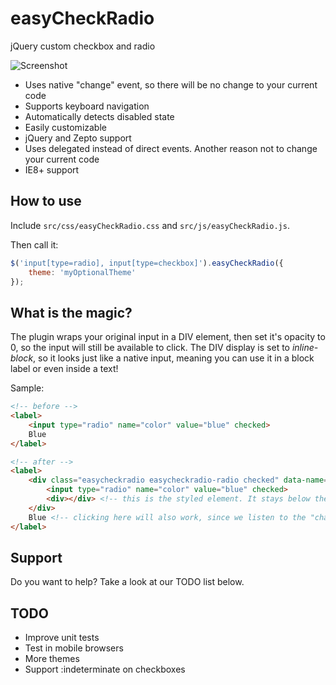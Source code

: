 easyCheckRadio
==============

jQuery custom checkbox and radio

<img src="http://i.imgur.com/LeDdiaZ.png" alt="Screenshot">

* Uses native "change" event, so there will be no change to your current code
* Supports keyboard navigation
* Automatically detects disabled state
* Easily customizable
* jQuery and Zepto support
* Uses delegated instead of direct events. Another reason not to change your current code
* IE8+ support

How to use
--------------

Include ```src/css/easyCheckRadio.css``` and ```src/js/easyCheckRadio.js```.

Then call it:

```js
$('input[type=radio], input[type=checkbox]').easyCheckRadio({
    theme: 'myOptionalTheme'
});
```

What is the magic?
------------------

The plugin wraps your original input in a DIV element, then set it's opacity to 0, so the input will still be available to click.
The DIV display is set to *inline-block*, so it looks just like a native input, meaning you can use it in a block label 
or even inside a text!

Sample:

```html
<!-- before -->
<label>
    <input type="radio" name="color" value="blue" checked>
    Blue
</label>

<!-- after -->
<label>
    <div class="easycheckradio easycheckradio-radio checked" data-name="color">
        <input type="radio" name="color" value="blue" checked>
        <div></div> <!-- this is the styled element. It stays below the INPUT so the click fires it's native event -->
    </div>
    Blue <!-- clicking here will also work, since we listen to the "change" event -->
</label>
```

Support
--------------

Do you want to help? Take a look at our TODO list below.

TODO
--------------

* Improve unit tests
* Test in mobile browsers
* More themes
* Support :indeterminate on checkboxes

